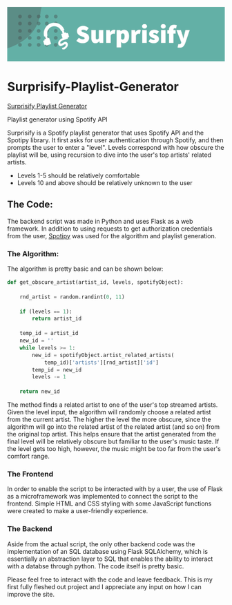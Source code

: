 ![Surprisify Logo](static/banner.png)
# Surprisify-Playlist-Generator
[Surprisify Playlist Generator](https://surprisify.me)

Playlist generator using Spotify API

Surprisify is a Spotify playlist generator that uses Spotify API and the Spotipy library. It first asks for user
authentication through Spotify, and then prompts the user to enter a "level". Levels correspond with how obscure the
playlist will be, using recursion to dive into the user's top artists' related artists. 

* Levels 1-5 should be relatively comfortable
* Levels 10 and above should be relatively unknown to the user

## The Code:

The backend script was made in Python and uses Flask as a web framework. In addition to using requests to get authorization credentials from the user, [Spotipy](https://spotipy.readthedocs.io/en/2.13.0/) was used for the algorithm and playlist generation.

### The Algorithm:
The algorithm is pretty basic and can be shown below:

```python
def get_obscure_artist(artist_id, levels, spotifyObject):

    rnd_artist = random.randint(0, 11)

    if (levels == 1):
        return artist_id

    temp_id = artist_id
    new_id = ''
    while levels >= 1:
        new_id = spotifyObject.artist_related_artists(
            temp_id)['artists'][rnd_artist]['id']
        temp_id = new_id
        levels -= 1

    return new_id
```

The method finds a related artist to one of the user's top streamed artists. Given the level input, the algorithm will randomly choose a related artist from the current artist. The higher the level the more obscure, since the algorithm will go into the related artist of the related artist (and so on) from the original top artist. This helps ensure that the artist generated from the final level will be relatively obscure but familiar to the user's music taste. If the level gets too high, however, the music might be too far from the user's comfort range.

### The Frontend

In order to enable the script to be interacted with by a user, the use of Flask as a microframework was implemented to connect the script to the frontend. Simple HTML and CSS styling with some JavaScript functions were created to make a user-friendly experience. 

### The Backend

Aside from the actual script, the only other backend code was the implementation of an SQL database using Flask SQLAlchemy, which is essentially an abstraction layer to SQL that enables the ability to interact with a databse through python. The code itself is pretty basic.

Please feel free to interact with the code and leave feedback. This is my first fully fleshed out project and I appreciate any input on how I can improve the site. 
